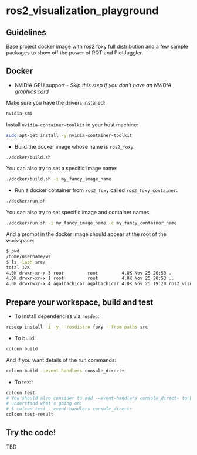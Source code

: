 # ros2_visualization_playground

## Guidelines

Base project docker image with ros2 foxy full distribution and a few sample
packages to show off the power of RQT and PlotJuggler.

## Docker

- NVIDIA GPU support - *Skip this step if you don't have an NVIDIA graphics card*

Make sure you have the drivers installed:

```sh
nvidia-smi
```

Install `nvidia-container-toolkit` in your host machine:

```sh
sudo apt-get install -y nvidia-container-toolkit
```

- Build the docker image whose name is `ros2_foxy`:

```sh
./docker/build.sh
```

You can also try to set a specific image name:

```sh
./docker/build.sh -i my_fancy_image_name
```

- Run a docker container from `ros2_foxy` called `ros2_foxy_container`:

```sh
./docker/run.sh
```

You can also try to set specific image and container names:

```sh
./docker/run.sh -i my_fancy_image_name -c my_fancy_container_name
```

And a prompt in the docker image should appear at the root of the workspace:

```sh
$ pwd
/home/username/ws
$ ls -lash src/
total 12K
4.0K drwxr-xr-x 3 root         root         4.0K Nov 25 20:53 .
4.0K drwxr-xr-x 1 root         root         4.0K Nov 25 20:53 ..
4.0K drwxrwxr-x 4 agalbachicar agalbachicar 4.0K Nov 25 19:20 ros2_visualization_playground
```

## Prepare your workspace, build and test

- To install dependencies via `rosdep`:

```sh
rosdep install -i -y --rosdistro foxy --from-paths src
```
- To build:

```sh
colcon build
```

And if you want details of the run commands:

```sh
colcon build --event-handlers console_direct+
```

- To test:

```sh
colcon test
# You should also consider to add --event-handlers console_direct+ to better
# understand what's going on:
# $ colcon test --event-handlers console_direct+
colcon test-result
```

## Try the code!

TBD